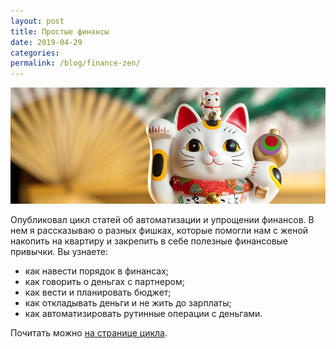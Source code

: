 ```yaml
---
layout: post
title: Простые финансы
date: 2019-04-29
categories: 
permalink: /blog/finance-zen/
---
```

<img src="/images/posts/FZ-cover-main.jpg">

Опубликовал цикл статей об автоматизации и упрощении финансов. В нем я рассказываю о разных фишках, которые помогли нам с женой накопить на квартиру и закрепить в себе полезные финансовые привычки. Вы узнаете:

* как навести порядок в финансах;
* как говорить о деньгах с партнером;
* как вести и планировать бюджет;
* как откладывать деньги и не жить до зарплаты;
* как автоматизировать рутинные операции с деньгами.

Почитать можно <a href="/finance-zen/">на странице цикла</a>.
